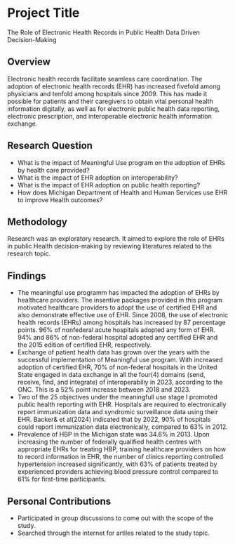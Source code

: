 # Project Title
The Role of Electronic Health Records in Public Health Data Driven Decision-Making

## Overview
Electronic health records facilitate seamless care coordination. The adoption of electronic health records (EHR) has increased fivefold among physicians and tenfold among hospitals since 2009. This has made it possible for patients and their caregivers to obtain vital personal health information digitally, as well as for electronic public health data reporting, electronic prescription, and interoperable electronic health information exchange.

## Research Question
- What is the impact of Meaningful Use program on the adoption of EHRs by health care provided?
- What is the impact of EHR adoption on interoperability?
- What is the impact of EHR adoption on public health reporting?
- How does Michigan Department of Health and Human Services use EHR to improve Health outcomes?

## Methodology
Research was an exploratory research. It aimed to explore the role of EHRs in public Health decision-making by reviewing literatures related to the research topic.

## Findings
- The meaningful use programm has impacted the adoption of EHRs by healthcare providers. The insentive packages provided in this program motivated healthcare providers to adopt the use of certified EHR and also demonstrate effective use of EHR. Since 2008, the use of electronic health records (EHRs) among hospitals has increased by 87 percentage points. 96% of nonfederal acute hospitals adopted any form of EHR. 94% and 86% of non-federal hospital adopted any certified EHR and the 2015 edition of certified EHR, respectively.
- Exchange of patient health data has grown over the years with the successful implementation of Meaningful use program. With increased adoption of certified EHR, 70% of non-federal hospitals in the United State engaged in data exchange in all the four(4) domains (send, receive, find, and integrate) of interoperabiliy in 2023, according to the ONC. This is a 52% point increase between 2018 and 2023.
- Two of the 25 objectives under the meaningfull use stage I promoted public health reporting with EHR. Hospitals are required to electronically report immunization data and syndromic surveillance data using their EHR. Backer& et al(2024) indicated that by 2022, 90% of hospitals could report immunization data electronically, compared to 63% in 2012.
- Prevalence of HBP in the Michigan state was 34.6% in 2013. Upon increasing the number of federally qualified health centres with appropriate EHRs for treating HBP, training healthcare providers on how to record information in EHR, the number of clinics reporting controlled hypertension increased significantly, with 63% of patients treated by experienced providers achieving blood pressure control compared to 61% for first-time participants.

## Personal Contributions
- Participated in group discussions to come out with the scope of the study.
- Searched through the internet for artiles related to the study topic.




